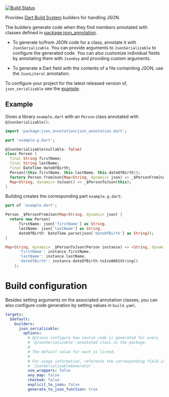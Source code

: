 [![Build Status](https://travis-ci.org/dart-lang/json_serializable.svg?branch=master)](https://travis-ci.org/dart-lang/json_serializable)

Provides [Dart Build System] builders for handling JSON.

The builders generate code when they find members annotated with classes defined
in [package:json_annotation].

- To generate to/from JSON code for a class, annotate it with
  `JsonSerializable`. You can provide arguments to `JsonSerializable` to
  configure the generated code. You can also customize individual fields
  by annotating them with `JsonKey` and providing custom arguments.

- To generate a Dart field with the contents of a file containting JSON, use the
  `JsonLiteral` annotation.

To configure your project for the latest released version of,
`json_serializable` see the [example].

## Example

Given a library `example.dart` with an `Person` class annotated with
`@JsonSerializable()`:

```dart
import 'package:json_annotation/json_annotation.dart';

part 'example.g.dart';

@JsonSerializable(nullable: false)
class Person {
  final String firstName;
  final String lastName;
  final DateTime dateOfBirth;
  Person({this.firstName, this.lastName, this.dateOfBirth});
  factory Person.fromJson(Map<String, dynamic> json) => _$PersonFromJson(json);
  Map<String, dynamic> toJson() => _$PersonToJson(this);
}
```

Building creates the corresponding part `example.g.dart`:

```dart
part of 'example.dart';

Person _$PersonFromJson(Map<String, dynamic> json) {
  return new Person(
      firstName: json['firstName'] as String,
      lastName: json['lastName'] as String,
      dateOfBirth: DateTime.parse(json['dateOfBirth'] as String));
}

Map<String, dynamic> _$PersonToJson(Person instance) => <String, dynamic>{
      'firstName': instance.firstName,
      'lastName': instance.lastName,
      'dateOfBirth': instance.dateOfBirth.toIso8601String()
    };
```

# Build configuration

Besides setting arguments on the associated annotation classes, you can also
configure code generation by setting values in `build.yaml`.

```yaml
targets:
  $default:
    builders:
      json_serializable:
        options:
          # Options configure how source code is generated for every
          # `@JsonSerializable`-annotated class in the package.
          #
          # The default value for each is listed.
          #
          # For usage information, reference the corresponding field in
          # `JsonSerializableGenerator`.
          use_wrappers: false
          any_map: false
          checked: false
          explicit_to_json: false
          generate_to_json_function: true
```

[example]: https://github.com/dart-lang/json_serializable/blob/master/example
[Dart Build System]: https://github.com/dart-lang/build
[package:json_annotation]: https://pub.dartlang.org/packages/json_annotation
